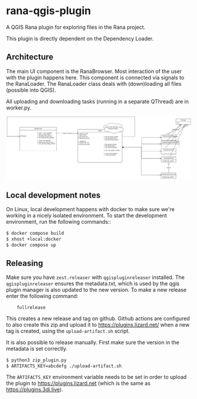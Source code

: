 # rana-qgis-plugin

A QGIS Rana plugin for exploring files in the Rana project.

This plugin is directly dependent on the Dependency Loader.

## Architecture

The main UI component is the RanaBrowser. Most interaction of the user with the plugin happens here. This component is connected via signals to the RanaLoader. The RanaLoader class deals with (down)loading all files (possible into QGIS).

All uploading and downloading tasks (running in a separate QThread) are in worker.py.

![image info](./doc/rana_plugin.drawio.png)

## Local development notes

On Linux, local development happens with docker to make sure we're working in a nicely
isolated environment. To start the development environment, run the following commands::

    $ docker compose build
    $ xhost +local:docker
    $ docker compose up

## Releasing

Make sure you have `zest.releaser` with `qgispluginreleaser` installed. The
`qgispluginreleaser` ensures the metadata.txt, which is used by the qgis plugin
manager is also updated to the new version. To make a new release enter the following
command:

```
    fullrelease
```

This creates a new release and tag on github. Github actions are configured to also
create this zip and upload it to https://plugins.lizard.net/ when a new tag is
created, using the `upload-artifact.sh` script.

It is also possible to release manually. First make sure the version in the metadata is set correctly.

    $ python3 zip_plugin.py
    $ ARTIFACTS_KEY=abcdefg ./upload-artifact.sh

The `ARTIFACTS_KEY` environment variable needs to be set in order to upload the plugin to https://plugins.lizard.net (which is the same as
https://plugins.3di.live).
